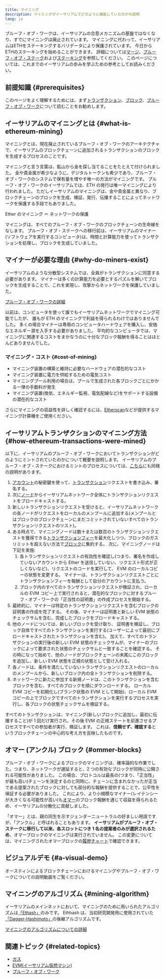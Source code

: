 ```yaml
---
title: マイニング
description: マイニングがイーサリアムでどのように機能していたのかの説明
lang: ja
---
```


<InfoBanner emoji=":wave:">
プルーフ・オブ・ワークは、イーサリアムの合意メカニズムの基盤ではなくなり、すでにマイニングは廃止されています。 マイニングに代わって、イーサリアムはETHをステーキングするバリデータにより保護されています。 今日からETHのステーキングを始めることができます。 詳細については<a href='/roadmap/merge/'>マージ</a>、<a href='/developers/docs/consensus-mechanisms/pos/'>プルーフ・オブ・ステーク</a>および<a href='/staking/'>ステーキング</a>を参照してください。 このページについては、これまでのイーサリアムの歩みを学ぶための参考としてお読みください。
</InfoBanner>

## 前提知識 {#prerequisites}

このページをよく理解するためには、まず[トランザクション](/developers/docs/transactions/)、[ブロック](/developers/docs/blocks/)、[プルーフ・オブ・ワーク](/developers/docs/consensus-mechanisms/pow/)について読むことをお勧めします。

## イーサリアムのマイニングとは {#what-is-ethereum-mining}

マイニングとは、現在廃止されているプルーフ・オブ・ワークのアーキテクチャで、イーサリアムのブロックチェーンに追加されるトランザクションのブロックを生成するプロセスのことです。

マイニングと言う言葉は、鉱山から金を探し当てることをたとえて付けられました。 金や貴金属が希少なように、デジタルトークンも希少であり、プルーフ・オブ・ワークのシステムで保有量を増やす唯一の方法がマイニングです。 プルーフ・オブ・ワークのイーサリアムでは、ETH の発行は唯一マイニングにより行われました。 ただしイーサリアムのマイニングは、金や貴金属と異なり、ブロックチェーンのブロックを生成、検証、発行、伝播することによってネットワークを保護する手段でもありました。

Ether のマイニング ＝ ネットワークの保護

マイニングは、すべてのプルーフ・オブ・ワークのブロックチェーンの生命線をなします。 プルーフ・オブ・ステークへの移行前は、イーサリアムのマイナー (ソフトウェアを実行するコンピュータ)は、時間と計算能力を使ってトランザクションを処理し、ブロックを生成していました。

## マイナーが必要な理由 {#why-do-miners-exist}

イーサリアムのような分散型システムでは、全員がトランザクションに同意する必要があります。 マイナーは多くの計算能力を必要とするパズルを解いてブロックを生成することで、これを実現し、攻撃からネットワークを保護していました。

[プルーフ・オブ・ワークの詳細](/developers/docs/consensus-mechanisms/pow/)

以前は、コンピュータを使って誰でもイーサリアムネットワークでマイニング可能でしたが、 誰もが ETH のマイニングで利益を得られるわけではありませんでした。 多くの場合マイナーは専用のコンピュータハードウェアを購入し、安価なエネルギー源を入手する必要がありました。 平均的なコンピュータでは、マイニングに関連するコストをまかなうのに十分なブロック報酬を得ることはほとんどありませんでした。

### マイニング・コスト {#cost-of-mining}

- マイニング装置の構築と維持に必要なハードウェアの潜在的なコスト
- マイニング装置に電力を供給するための電気コスト
- マイニングプール利用の場合は、プールで生成された各ブロックごとにかかる一律の手数料が発生
- マイニング装置(換気、エネルギー監視、電気配線など)をサポートする設備の潜在的なコスト

さらにマイニングの収益性を詳しく確認するには、[Etherscan](https://etherscan.io/ether-mining-calculator)などが提供するマイニング計算機をご使用ください。

## イーサリアムトランザクションのマイニング方法 {#how-ethereum-transactions-were-mined}

以下に、イーサリアムのプルーフ・オブ・ワークにおいてトランザクションがどのようにミントされていたのかについて概要を説明します。 イーサリアムのプルーフ・オブ・ステークにおけるミントのプロセスについては、[こちら](/developers/docs/consensus-mechanisms/pos/#transaction-execution-ethereum-pos)にも同様の説明があります。

1. [アカウント](/developers/docs/accounts/)の秘密鍵を使って、[トランザクション](/developers/docs/transactions/)リクエストを書き込み、署名する。
2. 次に[ノード](/developers/docs/nodes-and-clients/)からイーサリアムネットワーク全体にトランザクションリクエストをブロードキャストする。
3. 新しいトランザクションリクエストを受けると、イーサリアムネットワークの各ノードがリクエストをローカルのメンプールに追加する(メンプールとはブロックのブロックチェーンにまだコミットされていないすべてのトランザクションリクエストのリスト)。
4. ある時点で、マイニングノードは数十または数百のトランザクションリクエストを獲得できる[トランザクションフィー](/developers/docs/gas/)を最大化しつつ、ブロックのガスリミットを超えない方法で[ブロック](/developers/docs/blocks/)に集約する。 次に、マイニングノードは下記を実施:
   1. 各トランザクションリクエストの有効性を確認し(つまり、署名を作成していないアカウントから Ether を送信していない、リクエスト形式が正しくないなど)、リクエストのコードを実行して、 EVM のローカルコピーの状態を変更する。 マイナーは、トランザクションリクエストごとにトランザクションフィーを報酬として自分のアカウントに支払う。
   2. ブロック内のすべてのトランザクションリクエストが検証され、ローカルの EVM コピー上で実行されると、潜在的なブロックに対するプルーフ・オブ・ワークの「正当性の証明書」の作成プロセスを開始する。
5. 最終的に、マイナーは特定のトランザクションリクエストを含むブロックの証明書の作成を完了する。 その後、マイナーは証明書と新しい EVM 状態のチェックサムを含む、完成したブロックをブロードキャストする。
6. 他のノードについては、新しいブロックを受け取り、 証明書を検証し、ブロック自体ですべてのトランザクションを実行する(ユーザーによって最初にブロードキャストされたトランザクションを含む)。 加えて、すべてのトランザクションの実行後の新しい EVM 状態のチェックサムが、マイナーのブロックによって要求された状態のチェックサムと一致することを確認する。 その時になって始めて、他のノードがブロックチェーンの末尾にこのブロックを追加し、新しい EVM 状態を正規の状態として受け入れる。
7. 各ノードは、条件を満たしていないトランザクションリクエストのローカルのメンプールから、新しいブロック内の全トランザクションを削除する。
8. ネットワークに新たに参加する新規ノードは、このトランザクションを含むブロックを含む、すべてのブロックを順にダウンロードする。 ローカル EVM コピーを初期化し(ブランク状態の EVM として開始)、ローカル EVM コピーの上でブロックですべてのトランザクションを実行するプロセスを実行し、各ブロックの状態チェックサムを検証する。

すべてのトランザクションは、マイニング(新しいブロックに追加し、最初に伝播すること)が 1 回だけ実行され、その後 EVM の正規ステートを前進させるプロセスですべての参加者が実行、検証します。 これは、**信頼せず、確認する**というブロックチェーンの中心的な考え方を反映したものです。

## オマー (アンクル) ブロック {#ommer-blocks}

プルーフ・オブ・ワークによるブロックのマイニングは、確率論的な作業でした。つまり、ネットワークが遅延すると、2 つの有効なブロックが同時に公開される可能性がありました。 この場合、プロトコルは最長の(つまり、「正当性」が最も高い)チェーンを決定するのと同時に、チェーンに含まれなかったが正当である提案されたブロックに対しても部分的な報酬を提供することで、公平性を保証する必要がありました。 これにより、より小規模なマイナー(レイテンシーが大きくなる可能性が高い)も[オマー](/glossary/#ommer)のブロック報酬を通じて収益を得られるため、イーサリアムの分散化に貢献しました。

「オマー」とは、親の同生を示すジェンダーニュートラルの好ましい用語ですが、「アンクル」と呼ばれることもあります。 **イーサリアムがプルーフ・オブ・ステークに移行して以来、各スロットにつき 1 名の提案者のみが選択されるため**、オマーブロックのマイニングは実行されていません。 この変更については、マイニングされたオマーブロックの[履歴チャート](https://ycharts.com/indicators/ethereum_uncle_rate)で確認できます。

## ビジュアルデモ {#a-visual-demo}

オースティンによるブロックチェーンにおけるマイニングやプルーフ・オブ・ワークについての説明動画をご覧ください。

<YouTube id="zcX7OJ-L8XQ" />

## マイニングのアルゴリズム {#mining-algorithm}

イーサリアムのメインネットにおいて、マイニングのために用いられたアルゴリズムは[「Ethash」](/developers/docs/consensus-mechanisms/pow/mining-algorithms/ethash/)のみです。 Ethhash は、当初研究開発用に使用されていた[「Dagger-Hashimoto」](/developers/docs/consensus-mechanisms/pow/mining-algorithms/dagger-hashimoto/)の後継アルゴリズムです。

[マイニングのアルゴリズムについての詳細](/developers/docs/consensus-mechanisms/pow/mining-algorithms/)

## 関連トピック {#related-topics}

- [ガス](/developers/docs/gas/)
- [EVM(イーサリアム仮想マシン)](/developers/docs/evm/)
- [プルーフ・オブ・ワーク](/developers/docs/consensus-mechanisms/pow/)
